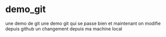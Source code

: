 # demo_git
une demo de git
une demo git qui se passe bien
et maintenant on modifie depuis github
un changement depuis ma machine local
